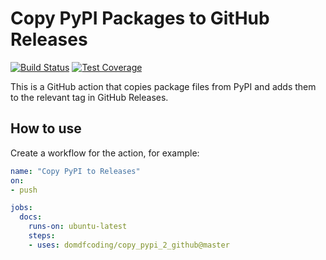 # Copy PyPI Packages to GitHub Releases

[![Build Status](https://travis-ci.org/domdfcoding/copy_pypi_2_github.svg?branch=master)](https://travis-ci.org/domdfcoding/copy_pypi_2_github)
[![Test Coverage](https://codecov.io/gh/domdfcoding/copy_pypi_2_github/branch/master/graph/badge.svg)](https://codecov.io/gh/domdfcoding/copy_pypi_2_github)


This is a GitHub action that copies package files from PyPI and adds them to the relevant tag in GitHub Releases.

## How to use

Create a workflow for the action, for example:

```yaml
name: "Copy PyPI to Releases"
on: 
- push

jobs:
  docs:
    runs-on: ubuntu-latest
    steps:
    - uses: domdfcoding/copy_pypi_2_github@master
```


